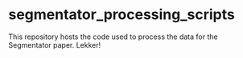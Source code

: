 # segmentator_processing_scripts

This repository hosts the code used to process the data for the Segmentator paper. Lekker!
